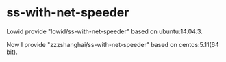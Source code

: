 # ss-with-net-speeder
Lowid provide "lowid/ss-with-net-speeder" based on ubuntu:14.04.3.

Now I provide "zzzshanghai/ss-with-net-speeder" based on centos:5.11(64 bit).
